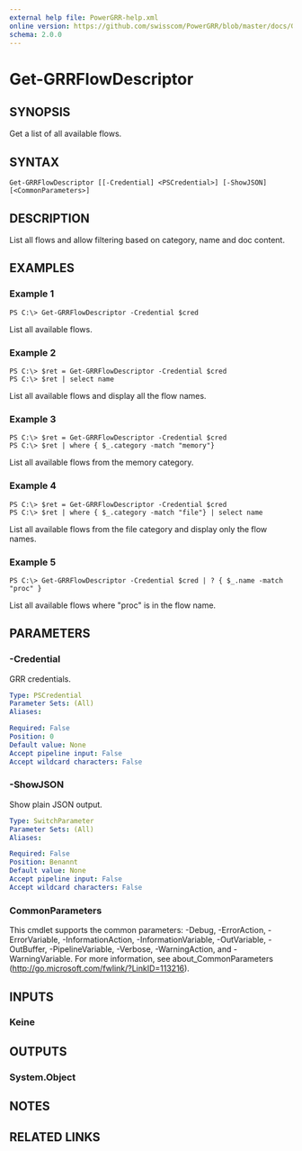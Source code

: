 ```yaml
---
external help file: PowerGRR-help.xml
online version: https://github.com/swisscom/PowerGRR/blob/master/docs/Get-GRRFlowDescriptor.md
schema: 2.0.0
---
```


# Get-GRRFlowDescriptor

## SYNOPSIS
Get a list of all available flows.

## SYNTAX

```
Get-GRRFlowDescriptor [[-Credential] <PSCredential>] [-ShowJSON] [<CommonParameters>]
```

## DESCRIPTION
List all flows and allow filtering based on category, name and doc content.

## EXAMPLES

### Example 1
```
PS C:\> Get-GRRFlowDescriptor -Credential $cred
```

List all available flows.

### Example 2
```
PS C:\> $ret = Get-GRRFlowDescriptor -Credential $cred
PS C:\> $ret | select name
```

List all available flows and display all the flow names.

### Example 3
```
PS C:\> $ret = Get-GRRFlowDescriptor -Credential $cred
PS C:\> $ret | where { $_.category -match "memory"}
```

List all available flows from the memory category.

### Example 4
```
PS C:\> $ret = Get-GRRFlowDescriptor -Credential $cred
PS C:\> $ret | where { $_.category -match "file"} | select name
```

List all available flows from the file category and display only the flow names.

### Example 5
```
PS C:\> Get-GRRFlowDescriptor -Credential $cred | ? { $_.name -match "proc" }
```

List all available flows where "proc" is in the flow name.

## PARAMETERS

### -Credential
GRR credentials.

```yaml
Type: PSCredential
Parameter Sets: (All)
Aliases: 

Required: False
Position: 0
Default value: None
Accept pipeline input: False
Accept wildcard characters: False
```

### -ShowJSON
Show plain JSON output.

```yaml
Type: SwitchParameter
Parameter Sets: (All)
Aliases: 

Required: False
Position: Benannt
Default value: None
Accept pipeline input: False
Accept wildcard characters: False
```

### CommonParameters
This cmdlet supports the common parameters: -Debug, -ErrorAction, -ErrorVariable, -InformationAction, -InformationVariable, -OutVariable, -OutBuffer, -PipelineVariable, -Verbose, -WarningAction, and -WarningVariable. For more information, see about_CommonParameters (http://go.microsoft.com/fwlink/?LinkID=113216).

## INPUTS

### Keine

## OUTPUTS

### System.Object

## NOTES

## RELATED LINKS

